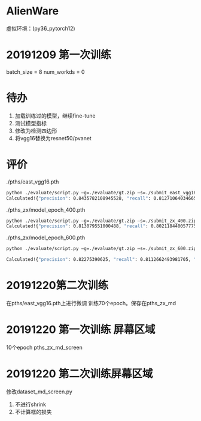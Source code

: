 


# AlienWare
虚拟环境：(py36_pytorch12)

# 20191209 第一次训练
batch_size = 8
num_workds = 0

# 待办
1. 加载训练过的模型，继续fine-tune
2. 测试模型指标
3. 修改为检测四边形
4. 将vgg16替换为resnet50/pvanet

# 评价
./pths/east_vgg16.pth
```bash
python ./evaluate/script.py –g=./evaluate/gt.zip –s=./submit_east_vgg16.zip
Calculated!{"precision": 0.8435782108945528, "recall": 0.8127106403466539, "hmean": 0.8278567925453654, "AP": 0}
```

./pths_zx/model_epoch_400.pth
```bash
python ./evaluate/script.py –g=./evaluate/gt.zip –s=./submit_zx_400.zip
Calculated!{"precision": 0.813079551000488, "recall": 0.8021184400577757, "hmean": 0.8075618031992244, "AP": 0}
```


./pths_zx/model_epoch_600.pth
```bash
python ./evaluate/script.py –g=./evaluate/gt.zip –s=./submit_zx_600.zip

Calculated!{"precision": 0.82275390625, "recall": 0.8112662493981705, "hmean": 0.816969696969697, "AP": 0}
```

# 20191220第二次训练
在pths/east_vgg16.pth上进行微调
训练70个epoch。保存在pths_zx_md

# 20191220 第一次训练 屏幕区域
10个epoch
pths_zx_md_screen

# 20191220 第二次训练屏幕区域
修改dataset_md_screen.py
1. 不进行shrink
2. 不计算框的损失



